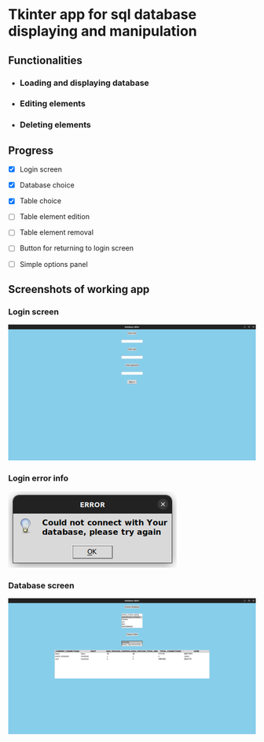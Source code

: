 # Tkinter app for sql database displaying and manipulation

## Functionalities

* ### Loading and displaying database
* ### Editing elements
* ### Deleting elements

## Progress

- [x] Login screen

- [x] Database choice

- [x] Table choice 

- [ ] Table element edition

- [ ] Table element removal

- [ ] Button for returning to login screen

- [ ] Simple options panel

## Screenshots of working app

### Login screen

![Login screen](img/login_screen.png)

### Login error info

![Login error info](img/login_error_info.png)

### Database screen

![Database screen](img/database_screen.png)